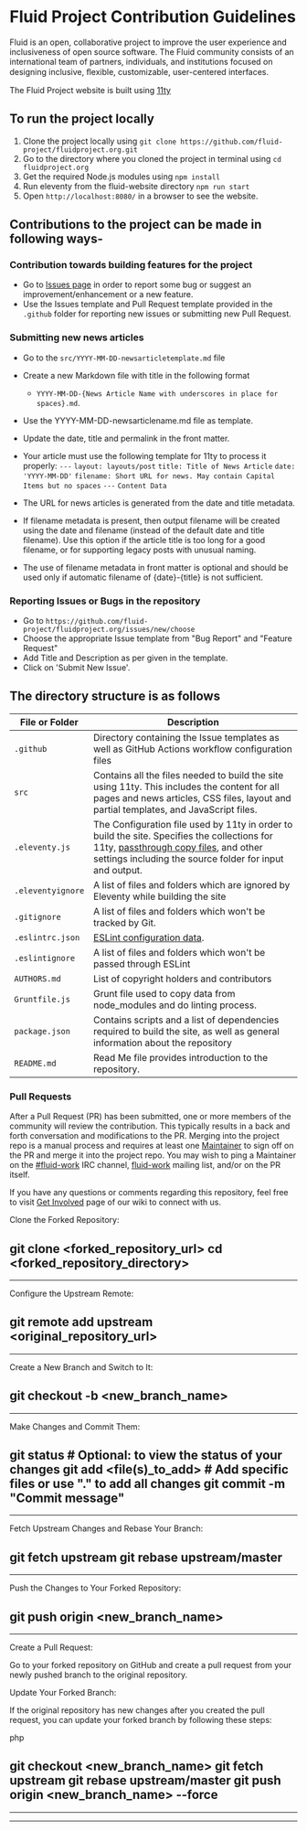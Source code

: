 # Fluid Project Contribution Guidelines

Fluid is an open, collaborative project to improve the user experience and inclusiveness of open source software.
The Fluid community consists of an international team of partners, individuals, and institutions focused on designing
inclusive, ﬂexible, customizable, user-centered interfaces.

The Fluid Project website is built using [11ty](https://www.11ty.dev/)

## To run the project locally

1. Clone the project locally using `git clone https://github.com/fluid-project/fluidproject.org.git`
2. Go to the directory where you cloned the project in terminal using `cd fluidproject.org`
3. Get the required Node.js modules using `npm install`
4. Run eleventy from the fluid-website directory `npm run start`
5. Open `http://localhost:8080/` in a browser to see the website.

## Contributions to the project can be made in following ways-

### Contribution towards building features for the project

- Go to [Issues page](https://github.com/fluid-project/fluidproject.org/issues) in order to report some bug or suggest
  an improvement/enhancement or a new feature.
- Use the Issues template and Pull Request template provided in the `.github` folder for reporting new issues or submitting
  new Pull Request.

### Submitting new news articles

- Go to the `src/YYYY-MM-DD-newsarticletemplate.md` file
- Create a new Markdown file with title in the following format
  - `YYYY-MM-DD-{News Article Name with underscores in place for spaces}.md`.
- Use the YYYY-MM-DD-newsarticlename.md file as template.
- Update the date, title and permalink in the front matter.
- Your article must use the following template for 11ty to process it properly:
      `---`
      `layout: layouts/post`
      `title: Title of News Article`
      `date: 'YYYY-MM-DD'`
      `filename: Short URL for news. May contain Capital Items but no spaces`
      `---`
      `Content Data`

- The URL for news articles is generated from the date and title metadata.
- If filename metadata is present, then output filename will be created using the date and filename
  (instead of the default date and title filename). Use this option if the article title is too long
  for a good filename, or for supporting legacy posts with unusual naming.
- The use of filename metadata in front matter is optional and should be used only if
  automatic filename of {date}-{title} is not sufficient.

### Reporting Issues or Bugs in the repository

- Go to  `https://github.com/fluid-project/fluidproject.org/issues/new/choose`
- Choose the appropriate Issue template from "Bug Report" and "Feature Request"
- Add Title and Description as per given in the template.
- Click on 'Submit New Issue'.

## The directory structure is as follows

| File or Folder            | Description                                                                                                                                                                                                                         |
|-------------------|-------------------------------------------------------------------------------------------------------------------------------------------------------------------------------------------------------------------------------------|
| `.github`        | Directory containing the Issue templates as well as GitHub Actions workflow configuration files                                                                          |
| `src`             | Contains all the files needed to build the site using 11ty. This includes the content for all pages and news articles, CSS files, layout and partial templates, and JavaScript files.                                               |
| `.eleventy.js`    | The Configuration file used by 11ty in order to build the site. Specifies the collections for 11ty, [passthrough copy files](https://www.11ty.dev/docs/copy/), and other settings including the source folder for input and output. |
| `.eleventyignore` | A list of files and folders which are ignored by Eleventy while building the site                                                                                                                                                              |
| `.gitignore`      | A list of files and folders which won't be tracked by Git.                                                                                                                                                                          |
| `.eslintrc.json`  | [ESLint configuration data](https://eslint.org/docs/user-guide/configuring).                                                                                                                                                        |
| `.eslintignore`   | A list of files and folders which won't be passed through ESLint                                                                                                                                                                    |
| `AUTHORS.md`      | List of copyright holders and contributors                                                                                                                                                                                          |
| `Gruntfile.js`    | Grunt file used to copy data from node_modules and do linting process.                                                                                                                                                              |
| `package.json`    | Contains scripts and a list of dependencies required to build the site, as well as general information about the repository                                                                                                                                                                             |
| `README.md`       | Read Me file provides introduction to the repository.                                                                                                                                                                               |

### Pull Requests

After a Pull Request (PR) has been submitted, one or more members of the community will review the contribution. This
typically results in a back and forth conversation and modifications to the PR. Merging into the project repo is a
manual process and requires at least one [Maintainer](https://wiki.fluidproject.org/display/fluid/Fluid+Maintainers) to
sign off on the PR and merge it into the project repo. You may wish to ping a Maintainer on the
[#fluid-work](https://wiki.fluidproject.org/display/fluid/IRC+Channel) IRC channel,
[fluid-work](https://lists.idrc.ocad.ca/mailman/listinfo/fluid-work) mailing list, and/or on the PR itself.

If you have any questions or comments regarding this repository, feel free to visit
[Get Involved](https://wiki.fluidproject.org/display/fluid/Get+Involved) page of our wiki to connect with us.


Clone the Forked Repository:

git clone <forked_repository_url>
cd <forked_repository_directory>
--------------------------------------------------------------------------------------------------------------------
--------------------------------------------------------------------------------------------------------------------
Configure the Upstream Remote:

 
git remote add upstream <original_repository_url>
--------------------------------------------------------------------------------------------------------------------
--------------------------------------------------------------------------------------------------------------------
Create a New Branch and Switch to It:

 
git checkout -b <new_branch_name>
--------------------------------------------------------------------------------------------------------------------
--------------------------------------------------------------------------------------------------------------------
Make Changes and Commit Them:

 
git status  # Optional: to view the status of your changes
git add <file(s)_to_add>  # Add specific files or use "." to add all changes
git commit -m "Commit message"
--------------------------------------------------------------------------------------------------------------------
--------------------------------------------------------------------------------------------------------------------
Fetch Upstream Changes and Rebase Your Branch:

 
git fetch upstream
git rebase upstream/master
--------------------------------------------------------------------------------------------------------------------
--------------------------------------------------------------------------------------------------------------------

Push the Changes to Your Forked Repository:

git push origin <new_branch_name>
--------------------------------------------------------------------------------------------------------------------
--------------------------------------------------------------------------------------------------------------------
Create a Pull Request:

Go to your forked repository on GitHub and create a pull request from your newly pushed branch to the original repository.

Update Your Forked Branch:

If the original repository has new changes after you created the pull request, you can update your forked branch by following these steps:

php
 
git checkout <new_branch_name>
git fetch upstream
git rebase upstream/master
git push origin <new_branch_name> --force
--------------------------------------------------------------------------------------------------------------------
--------------------------------------------------------------------------------------------------------------------
--------------------------------------------------------------------------------------------------------------------
